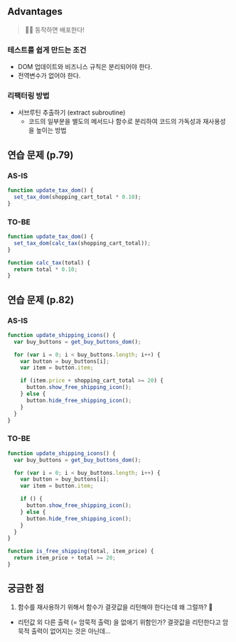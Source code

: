 ## Advantages
> 🙆‍♀️ 동작하면 배포한다!

### 테스트를 쉽게 만드는 조건
- DOM 업데이트와 비즈니스 규칙은 분리되어야 한다.
- 전역변수가 없어야 한다.

### 리팩터링 방법
- 서브루틴 추출하기 (extract subroutine)
  - 코드의 일부분을 별도의 메서드나 함수로 분리하여 코드의 가독성과 재사용성을 높이는 방법

## 연습 문제 (p.79)
### AS-IS
```javascript
function update_tax_dom() {
  set_tax_dom(shopping_cart_total * 0.10);
}
```

### TO-BE
```javascript
function update_tax_dom() {
  set_tax_dom(calc_tax(shopping_cart_total));
}

function calc_tax(total) {
  return total * 0.10;
}
```

## 연습 문제 (p.82)
### AS-IS
```javascript
function update_shipping_icons() {
  var buy_buttons = get_buy_buttons_dom();

  for (var i = 0; i < buy_buttons.length; i++) {
    var button = buy_buttons[i];
    var item = button.item;

    if (item.price + shopping_cart_total >= 20) {
      button.show_free_shipping_icon();
    } else {
      button.hide_free_shipping_icon();
    }
  }
}
```

### TO-BE
```javascript
function update_shipping_icons() {
  var buy_buttons = get_buy_buttons_dom();

  for (var i = 0; i < buy_buttons.length; i++) {
    var button = buy_buttons[i];
    var item = button.item;

    if () {
      button.show_free_shipping_icon();
    } else {
      button.hide_free_shipping_icon();
    }
  }
}

function is_free_shipping(total, item_price) {
  return item_price + total >= 20;
}
```

## 궁금한 점
1. 함수를 재사용하기 위해서 함수가 결괏값을 리턴해야 한다는데 왜 그럴까? 🤔 
  - 리턴값 외 다른 출력 (= 암묵적 출력) 을 없애기 위함인가? 결괏값을 리턴한다고 암묵적 출력이 없어지는 것은 아닌데...


